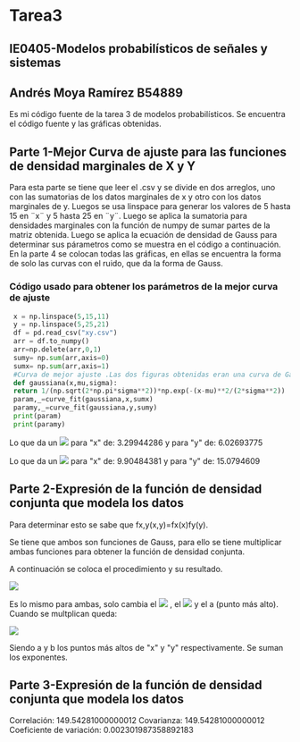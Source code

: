 # Tarea3 
## IE0405-Modelos probabilísticos de señales y sistemas 
## Andrés Moya Ramírez B54889
Es mi código fuente de la tarea 3 de modelos probabilísticos. Se encuentra el código fuente y las gráficas obtenidas. 
## Parte 1-Mejor Curva de ajuste para las funciones de densidad marginales de X y Y
Para esta parte se tiene que leer el .csv y se divide en dos arreglos, uno con las sumatorias de los datos marginales de x y otro con los datos marginales de y. Luegos se usa linspace para generar los valores de 5 hasta 15 en ¨x¨ y 5 hasta 25 en ¨y¨. Luego se aplica la sumatoria para densidades marginales con la función de numpy de sumar partes de la matriz obtenida. Luego se aplica la ecuación de densidad de Gauss para determinar sus párametros como se muestra en el código a continuación. En la parte 4 se colocan todas las gráficas, en ellas se encuentra la forma de solo las curvas con el ruido, que da la forma de Gauss.

### Código usado para obtener los parámetros de la mejor curva de ajuste
```python
 x = np.linspace(5,15,11)
 y = np.linspace(5,25,21)
 df = pd.read_csv("xy.csv")
 arr = df.to_numpy()
 arr=np.delete(arr,0,1)
 sumy= np.sum(arr,axis=0)
 sumx= np.sum(arr,axis=1)
 #Curva de mejor ajuste .Las dos figuras obtenidas eran una curva de Gauss
 def gaussiana(x,mu,sigma):
 return 1/(np.sqrt(2*np.pi*sigma**2))*np.exp(-(x-mu)**2/(2*sigma**2))
 param,_=curve_fit(gaussiana,x,sumx)
 paramy,_=curve_fit(gaussiana,y,sumy)
 print(param)
 print(paramy)
```
Lo que da un <img src="https://render.githubusercontent.com/render/math?math=\sigma"> para "x" de: 3.29944286 y para "y" de: 6.02693775

Lo que da un <img src="https://render.githubusercontent.com/render/math?math=\mu"> para "x" de: 9.90484381 y para "y" de: 15.0794609 
## Parte 2-Expresión de la función de densidad conjunta que modela los datos

Para determinar esto se sabe que fx,y(x,y)=fx(x)fy(y).

Se tiene que ambos son funciones de Gauss, para ello se tiene multiplicar ambas funciones para obtener la función de densidad conjunta.

A continuación se coloca el procedimiento y su resultado.

<img src="https://render.githubusercontent.com/render/math?math=f(x)=ae^{-(x-\mu)^{2}/2\sigma^{2}}">

Es lo mismo para ambas, solo cambia el <img src="https://render.githubusercontent.com/render/math?math=\mu"> , el <img src="https://render.githubusercontent.com/render/math?math=\sigma"> y el a (punto más alto). Cuando se multplican queda:

<img src="https://render.githubusercontent.com/render/math?math=fx,y(x,y)=(ab)e^{-(x-\9.90484381)^{2}/2*3.29944286^{2}-(y-15.0794609)^{2}/2*6.02693775^{2}}">

Siendo a y b los puntos más altos de "x" y "y" respectivamente. Se suman los exponentes.

## Parte 3-Expresión de la función de densidad conjunta que modela los datos
Correlación: 149.54281000000012
Covarianza: 149.54281000000012
Coeficiente de variación: 0.002301987358892183

